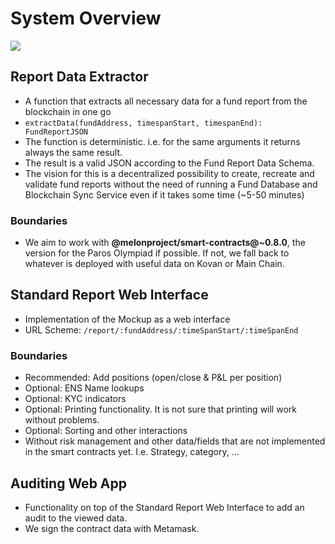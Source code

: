 # System Overview

![](/assets/DataConsolidation.svg)

## Report Data Extractor

- A function that extracts all necessary data for a fund report from the blockchain in one go
- `extractData(fundAddress, timespanStart, timespanEnd): FundReportJSON`
- The function is deterministic. i.e. for the same arguments it returns always the same result.
- The result is a valid JSON according to the Fund Report Data Schema.
- The vision for this is a decentralized possibility to create, recreate and validate fund reports without the need of running a Fund Database and Blockchain Sync Service even if it takes some time (~5-50 minutes)

### Boundaries

- We aim to work with **@melonproject/smart-contracts@~0.8.0**, the version for the Paros Olympiad if possible. If not, we fall back to whatever is deployed with useful data on Kovan or Main Chain.

## Standard Report Web Interface

- Implementation of the Mockup as a web interface
- URL Scheme: `/report/:fundAddress/:timeSpanStart/:timeSpanEnd`

### Boundaries

- Recommended: Add positions (open/close & P&L per position)
- Optional: ENS Name lookups
- Optional: KYC indicators
- Optional: Printing functionality. It is not sure that printing will work without problems.
- Optional: Sorting and other interactions
- Without risk management and other data/fields that are not implemented in the smart contracts yet. I.e. Strategy, category, ...

## Auditing Web App

- Functionality on top of the Standard Report Web Interface to add an audit to the viewed data.
- We sign the contract data with Metamask.

